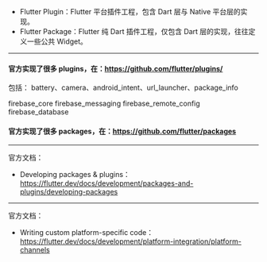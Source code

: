 * Flutter Plugin：Flutter 平台插件工程，包含 Dart 层与 Native 平台层的实现。
* Flutter Package：Flutter 纯 Dart 插件工程，仅包含 Dart 层的实现，往往定义一些公共 Widget。

---

#### 官方实现了很多 plugins，在：https://github.com/flutter/plugins/

包括：
battery、camera、android_intent、url_launcher、package_info

firebase_core
firebase_messaging
firebase_remote_config
firebase_database


#### 官方实现了很多 packages，在：https://github.com/flutter/packages

---

官方文档：

* Developing packages & plugins：https://flutter.dev/docs/development/packages-and-plugins/developing-packages

---

官方文档：

* Writing custom platform-specific code：https://flutter.dev/docs/development/platform-integration/platform-channels